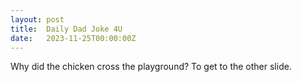 ```yaml
---
layout: post
title:  Daily Dad Joke 4U
date:   2023-11-25T00:00:00Z
---
```

Why did the chicken cross the playground? To get to the other slide.
